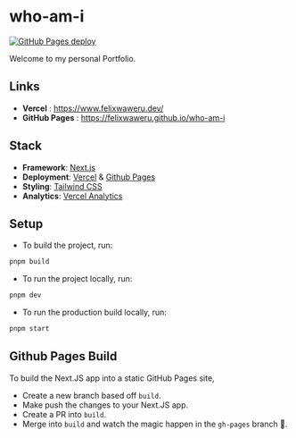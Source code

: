 # who-am-i

[![GitHub Pages deploy](https://github.com/FelixWaweru/who-am-i/actions/workflows/gh-pages-build.yml/badge.svg)](https://github.com/FelixWaweru/who-am-i/actions/workflows/gh-pages-build.yml)

Welcome to my personal Portfolio.

## Links
- **Vercel** : https://www.felixwaweru.dev/
- **GitHub Pages** : https://felixwaweru.github.io/who-am-i

## Stack
- **Framework**: [Next.js](https://nextjs.org/)
- **Deployment**: [Vercel](https://vercel.com) & [Github Pages](https://pages.github.com/)
- **Styling**: [Tailwind CSS](https://tailwindcss.com)
- **Analytics**: [Vercel Analytics](https://vercel.com/analytics)

## Setup
- To build the project, run:
``` bash
pnpm build
```

- To run the project locally, run:
``` bash
pnpm dev
```

- To run the production build locally, run:
``` bash
pnpm start
```

## Github Pages Build
To build the Next.JS app into a static GitHub Pages site, 
- Create a new branch based off `build`.
- Make push the changes to your Next.JS app.
- Create a PR into `build`.
- Merge into `build` and watch the magic happen in the `gh-pages` branch 🚀.